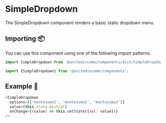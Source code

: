 # SimpleDropdown

The SimpleDropdown component renders a basic static dropdown menu.

## Importing 📦

You can use this component using one of the following import patterns.

```javascript
import SimpleDropdown from '@unitedincome/components/dist/SimpleDropdown';
```

```javascript
import {SimpleDropdown} from '@unitedincome/components';
```

## Example 🚀

```javascript
<SimpleDropdown
  options={['montezuma1', 'montezuma2', 'montezuma3']}
  value={this.state.bestCat}
  onChange={(value) => this.setState({val: value})}
/>
```
